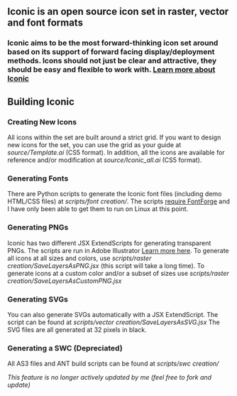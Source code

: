 ## Iconic is an open source icon set in raster, vector and font formats</h1>

### Iconic aims to be the most forward-thinking icon set around based on its support of forward facing display/deployment methods. Icons should not just be clear and attractive, they should be easy and flexible to work with. [Learn more about Iconic](http://somerandomdude.com/work/iconic/)

## Building Iconic

### Creating New Icons

All icons within the set are built around a strict grid. If you want to design new icons for the set, you can use the grid as your guide at _source/Template.ai_ (CS5 format). In addition, all the icons are available for reference and/or modification at _source/Iconic_all.ai_ (CS5 format).

### Generating Fonts

There are Python scripts to generate the Iconic font files (including demo HTML/CSS files) at _scripts/font creation/_. The scripts [require FontForge](http://fontforge.sourceforge.net/) and I have only been able to get them to run on Linux at this point.

### Generating PNGs

Iconic has two different JSX ExtendScripts for generating transparent PNGs. The scripts are run in Adobe Illustrator [Learn more here](http://help.adobe.com/en_US/illustrator/cs/using/WS714a382cdf7d304e7e07d0100196cbc5f-62a3a.html). To generate all icons at all sizes and colors, use _scripts/raster creation/SaveLayersAsPNG.jsx_ (this script will take a long time). To generate icons at a custom color and/or a subset of sizes use _scripts/raster creation/SaveLayersAsCustomPNG.jsx_

### Generating SVGs

You can also generate SVGs automatically with a JSX ExtendScript. The script can be found at _scripts/vector creation/SaveLayersAsSVG.jsx_ The SVG files are all generated at 32 pixels in black. 

### Generating a SWC (Depreciated)

All AS3 files and ANT build scripts can be found at  _scripts/swc creation/_

*This feature is no longer actively updated by me (feel free to fork and update)*




